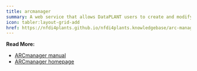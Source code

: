 ```yaml
---
title: arcmanager
summary: A web service that allows DataPLANT users to create and modify ARCs in a web browser environment
icon: tabler:layout-grid-add
href: https://nfdi4plants.github.io/nfdi4plants.knowledgebase/arc-manager/
---
```


**Read More:**
- [ARCmanager manual](https://nfdi4plants.github.io/nfdi4plants.knowledgebase/arc-manager/)
- [ARCmanager homepage](https://nfdi4plants.de/arcmanager/app/index.html)